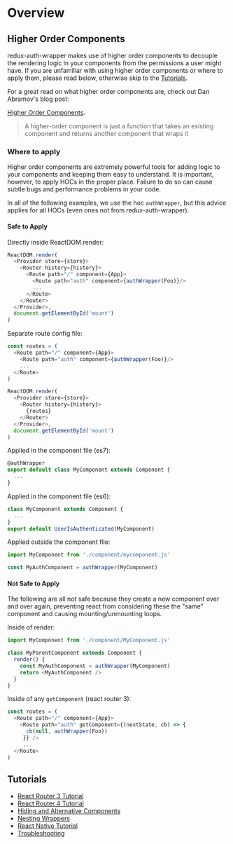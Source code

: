 # Overview

## Higher Order Components

redux-auth-wrapper makes use of higher order components to decouple the rendering logic in your components from the permissions a user might have. If you are unfamiliar with using higher order components or where to apply them, please read below, otherwise skip to the [Tutorials](#tutorials).

For a great read on what higher order components are, check out Dan Abramov's blog post:

[Higher Order Components](https://medium.com/@dan_abramov/mixins-are-dead-long-live-higher-order-components-94a0d2f9e750#.ao9jjxx89).
> A higher-order component is just a function that takes an existing component and returns another component that wraps it

### Where to apply

Higher order components are extremely powerful tools for adding logic to your components and keeping them easy to understand. It is important, however, to apply HOCs in the proper place. Failure to do so can cause subtle bugs and performance problems in your code.

In all of the following examples, we use the hoc `authWrapper`, but this advice applies for all HOCs (even ones not from redux-auth-wrapper).

#### Safe to Apply

Directly inside ReactDOM.render:
```js
ReactDOM.render(
  <Provider store={store}>
    <Router history={history}>
      <Route path="/" component={App}>
        <Route path="auth" component={authWrapper(Foo)}/>
        ...
      </Route>
    </Router>
  </Provider>,
  document.getElementById('mount')
)
```

Separate route config file:
```js
const routes = (
  <Route path="/" component={App}>
    <Route path="auth" component={authWrapper(Foo)}/>
    ...
  </Route>
)

ReactDOM.render(  
  <Provider store={store}>
    <Router history={history}>
      {routes}
    </Router>
  </Provider>,
  document.getElementById('mount')
)
```

Applied in the component file (es7):
```js
@authWrapper
export default class MyComponent extends Component {
  ...
}
```

Applied in the component file (es6):
```js
class MyComponent extends Component {
  ...
}
export default UserIsAuthenticated(MyComponent)
```

Applied outside the component file:
```js
import MyComponent from './component/mycomponent.js'

const MyAuthComponent = authWrapper(MyComponent)
```

#### Not Safe to Apply

The following are all not safe because they create a new component over and over again, preventing react from considering these the "same" component and causing mounting/unmounting loops.

Inside of render:
```js
import MyComponent from './component/MyComponent.js'

class MyParentComponent extends Component {
  render() {
    const MyAuthComponent = authWrapper(MyComponent)
    return <MyAuthComponent />
  }
}
```

Inside of any `getComponent` (react router 3):
```js
const routes = (
  <Route path="/" component={App}>
    <Route path="auth" getComponent={(nextState, cb) => {
      cb(null, authWrapper(Foo))
     }} />
     ...
  </Route>
)
```

## Tutorials

* [React Router 3 Tutorial](ReactRouter3.md)
* [React Router 4 Tutorial](ReactRouter4.md)
* [Hiding and Alternative Components](HidingAlternate.md)
* [Nesting Wrappers](NestingWrappers.md)
* [React Native Tutorial](ReactNative.md)
* [Troubleshooting](Troubleshooting.md)
